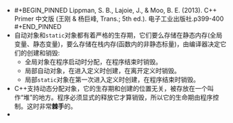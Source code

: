 - #+BEGIN_PINNED
  Lippman, S. B., Lajoie, J., & Moo, B. E. (2013). C++ Primer 中文版 (王刚 & 杨巨峰, Trans.; 5th ed.). 电子工业出版社.p399-400
  #+END_PINNED
- 自动对象和`static`对象都有着严格的生存期，它们要么存储在静态内存(全局变量、静态变量)，要么存储在栈内存(函数内的非静态标量)，由编译器决定它们的创建和销毁:
	- 全局对象在程序启动时分配，在程序结束时销毁。
	- 局部自动对象，在进入定义时创建，在离开定义时销毁。
	- 局部`static`对象在第一次进入定义时创建，在程序结束时销毁。
- C++支持动态分配对象，它的生存期和创建的位置无关，被存放在一个叫作“堆”的地方。程序必须显式的释放它才算销毁，所以它的生命期由程序控制。这时非常**棘手**的。
-